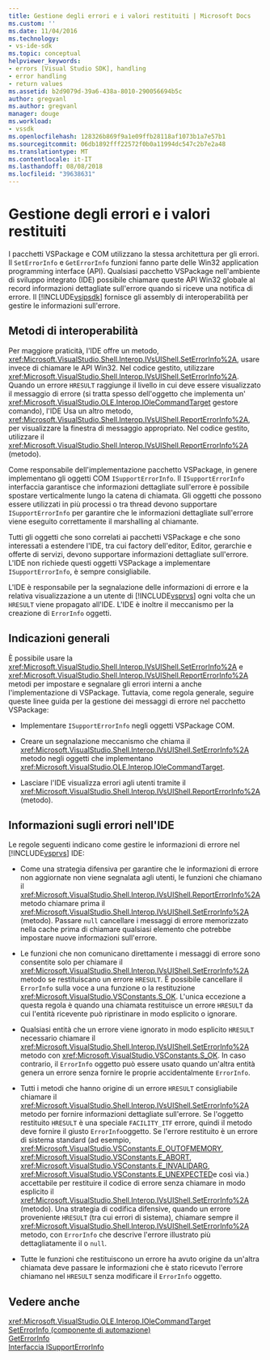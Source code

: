 ```yaml
---
title: Gestione degli errori e i valori restituiti | Microsoft Docs
ms.custom: ''
ms.date: 11/04/2016
ms.technology:
- vs-ide-sdk
ms.topic: conceptual
helpviewer_keywords:
- errors [Visual Studio SDK], handling
- error handling
- return values
ms.assetid: b2d9079d-39a6-438a-8010-290056694b5c
author: gregvanl
ms.author: gregvanl
manager: douge
ms.workload:
- vssdk
ms.openlocfilehash: 128326b869f9a1e09ffb28118af1073b1a7e57b1
ms.sourcegitcommit: 06db1892fff22572f0b0a11994dc547c2b7e2a48
ms.translationtype: MT
ms.contentlocale: it-IT
ms.lasthandoff: 08/08/2018
ms.locfileid: "39638631"
---
```

# <a name="error-handling-and-return-values"></a>Gestione degli errori e i valori restituiti
I pacchetti VSPackage e COM utilizzano la stessa architettura per gli errori. Il `SetErrorInfo` e `GetErrorInfo` funzioni fanno parte delle Win32 application programming interface (API). Qualsiasi pacchetto VSPackage nell'ambiente di sviluppo integrato (IDE) possibile chiamare queste API Win32 globale al record informazioni dettagliate sull'errore quando si riceve una notifica di errore. Il [!INCLUDE[vsipsdk](../extensibility/includes/vsipsdk_md.md)] fornisce gli assembly di interoperabilità per gestire le informazioni sull'errore.  
  
## <a name="interop-methods"></a>Metodi di interoperabilità  
 Per maggiore praticità, l'IDE offre un metodo, <xref:Microsoft.VisualStudio.Shell.Interop.IVsUIShell.SetErrorInfo%2A>, usare invece di chiamare le API Win32. Nel codice gestito, utilizzare <xref:Microsoft.VisualStudio.Shell.Interop.IVsUIShell.SetErrorInfo%2A>. Quando un errore `HRESULT` raggiunge il livello in cui deve essere visualizzato il messaggio di errore (si tratta spesso dell'oggetto che implementa un' <xref:Microsoft.VisualStudio.OLE.Interop.IOleCommandTarget> gestore comando), l'IDE Usa un altro metodo, <xref:Microsoft.VisualStudio.Shell.Interop.IVsUIShell.ReportErrorInfo%2A>, per visualizzare la finestra di messaggio appropriato. Nel codice gestito, utilizzare il <xref:Microsoft.VisualStudio.Shell.Interop.IVsUIShell.ReportErrorInfo%2A> (metodo).  
  
 Come responsabile dell'implementazione pacchetto VSPackage, in genere implementano gli oggetti COM `ISupportErrorInfo`. Il `ISupportErrorInfo` interfaccia garantisce che informazioni dettagliate sull'errore è possibile spostare verticalmente lungo la catena di chiamata. Gli oggetti che possono essere utilizzati in più processi o tra thread devono supportare `ISupportErrorInfo` per garantire che le informazioni dettagliate sull'errore viene eseguito correttamente il marshalling al chiamante.  
  
 Tutti gli oggetti che sono correlati ai pacchetti VSPackage e che sono interessati a estendere l'IDE, tra cui factory dell'editor, Editor, gerarchie e offerte di servizi, devono supportare informazioni dettagliate sull'errore. L'IDE non richiede questi oggetti VSPackage a implementare `ISupportErrorInfo`, è sempre consigliabile.  
  
 L'IDE è responsabile per la segnalazione delle informazioni di errore e la relativa visualizzazione a un utente di [!INCLUDE[vsprvs](../code-quality/includes/vsprvs_md.md)] ogni volta che un `HRESULT` viene propagato all'IDE. L'IDE è inoltre il meccanismo per la creazione di `ErrorInfo` oggetti.  
  
## <a name="general-guidelines"></a>Indicazioni generali  
 È possibile usare la <xref:Microsoft.VisualStudio.Shell.Interop.IVsUIShell.SetErrorInfo%2A> e <xref:Microsoft.VisualStudio.Shell.Interop.IVsUIShell.ReportErrorInfo%2A> metodi per impostare e segnalare gli errori interni a anche l'implementazione di VSPackage. Tuttavia, come regola generale, seguire queste linee guida per la gestione dei messaggi di errore nel pacchetto VSPackage:  
  
-   Implementare `ISupportErrorInfo` negli oggetti VSPackage COM.  
  
-   Creare un segnalazione meccanismo che chiama il <xref:Microsoft.VisualStudio.Shell.Interop.IVsUIShell.SetErrorInfo%2A> metodo negli oggetti che implementano <xref:Microsoft.VisualStudio.OLE.Interop.IOleCommandTarget>.  
  
-   Lasciare l'IDE visualizza errori agli utenti tramite il <xref:Microsoft.VisualStudio.Shell.Interop.IVsUIShell.ReportErrorInfo%2A> (metodo).  
  
## <a name="error-information-in-the-ide"></a>Informazioni sugli errori nell'IDE  
 Le regole seguenti indicano come gestire le informazioni di errore nel [!INCLUDE[vsprvs](../code-quality/includes/vsprvs_md.md)] IDE:  
  
-   Come una strategia difensiva per garantire che le informazioni di errore non aggiornate non viene segnalata agli utenti, le funzioni che chiamano il <xref:Microsoft.VisualStudio.Shell.Interop.IVsUIShell.ReportErrorInfo%2A> metodo chiamare prima il <xref:Microsoft.VisualStudio.Shell.Interop.IVsUIShell.SetErrorInfo%2A> (metodo). Passare `null` cancellare i messaggi di errore memorizzato nella cache prima di chiamare qualsiasi elemento che potrebbe impostare nuove informazioni sull'errore.  
  
-   Le funzioni che non comunicano direttamente i messaggi di errore sono consentite solo per chiamare il <xref:Microsoft.VisualStudio.Shell.Interop.IVsUIShell.SetErrorInfo%2A> metodo se restituiscano un errore `HRESULT`. È possibile cancellare il `ErrorInfo` sulla voce a una funzione o la restituzione <xref:Microsoft.VisualStudio.VSConstants.S_OK>. L'unica eccezione a questa regola è quando una chiamata restituisce un errore `HRESULT` da cui l'entità ricevente può ripristinare in modo esplicito o ignorare.  
  
-   Qualsiasi entità che un errore viene ignorato in modo esplicito `HRESULT` necessario chiamare il <xref:Microsoft.VisualStudio.Shell.Interop.IVsUIShell.SetErrorInfo%2A> metodo con <xref:Microsoft.VisualStudio.VSConstants.S_OK>. In caso contrario, il `ErrorInfo` oggetto può essere usato quando un'altra entità genera un errore senza fornire le proprie accidentalmente `ErrorInfo`.  
  
-   Tutti i metodi che hanno origine di un errore `HRESULT` consigliabile chiamare il <xref:Microsoft.VisualStudio.Shell.Interop.IVsUIShell.SetErrorInfo%2A> metodo per fornire informazioni dettagliate sull'errore. Se l'oggetto restituito `HRESULT` è una speciale `FACILITY_ITF` errore, quindi il metodo deve fornire il giusto `ErrorInfo`oggetto. Se l'errore restituito è un errore di sistema standard (ad esempio, <xref:Microsoft.VisualStudio.VSConstants.E_OUTOFMEMORY>, <xref:Microsoft.VisualStudio.VSConstants.E_ABORT>, <xref:Microsoft.VisualStudio.VSConstants.E_INVALIDARG>, <xref:Microsoft.VisualStudio.VSConstants.E_UNEXPECTED>e così via.) accettabile per restituire il codice di errore senza chiamare in modo esplicito il <xref:Microsoft.VisualStudio.Shell.Interop.IVsUIShell.SetErrorInfo%2A> (metodo). Una strategia di codifica difensive, quando un errore proveniente `HRESULT` (tra cui errori di sistema), chiamare sempre il <xref:Microsoft.VisualStudio.Shell.Interop.IVsUIShell.SetErrorInfo%2A> metodo, con `ErrorInfo` che descrive l'errore illustrato più dettagliatamente il o `null`.  
  
-   Tutte le funzioni che restituiscono un errore ha avuto origine da un'altra chiamata deve passare le informazioni che è stato ricevuto l'errore chiamano nel `HRESULT` senza modificare il `ErrorInfo` oggetto.  
  
## <a name="see-also"></a>Vedere anche  
 <xref:Microsoft.VisualStudio.OLE.Interop.IOleCommandTarget>   
 [SetErrorInfo (componente di automazione)](http://msdn.microsoft.com/8eaacfac-fc37-4eaa-870b-10b99d598d66)   
 [GetErrorInfo](/previous-versions/windows/desktop/api/oleauto/nf-oleauto-geterrorinfo)   
 [Interfaccia ISupportErrorInfo](/previous-versions/windows/desktop/api/oaidl/nn-oaidl-isupporterrorinfo)
